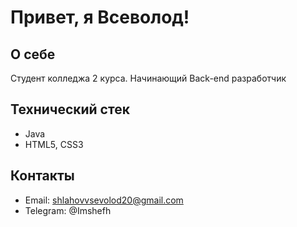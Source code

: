 <!--
**ImShef/ImShef** is a ✨ _special_ ✨ repository because its `README.md` (this file) appears on your GitHub profile.

Here are some ideas to get you started:

- 🔭 I’m currently working on ...
- 🌱 I’m currently learning ...
- 👯 I’m looking to collaborate on ...
- 🤔 I’m looking for help with ...
- 💬 Ask me about ...
- 📫 How to reach me: ...
- 😄 Pronouns: ...
- ⚡ Fun fact: ...
-->

# Привет, я Всеволод!

## О себе
Студент колледжа 2 курса. Начинающий Back-end разработчик

## Технический стек
- Java
- HTML5, CSS3

## Контакты
- Email: shlahovvsevolod20@gmail.com
- Telegram: @Imshefh
